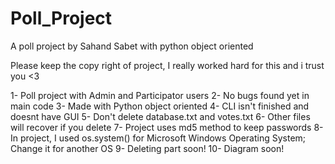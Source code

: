 # Poll_Project
A poll project by Sahand Sabet with python object oriented

Please keep the copy right of project, I really worked hard for this and i trust you <3

1- Poll project with Admin and Participator users
2- No bugs found yet in main code
3- Made with Python object oriented
4- CLI isn't finished and doesnt have GUI
5- Don't delete database.txt and votes.txt
6- Other files will recover if you delete
7- Project uses md5 method to keep passwords
8- In project, I used os.system() for Microsoft Windows Operating System; Change it for another OS
9- Deleting part soon!
10- Diagram soon!

